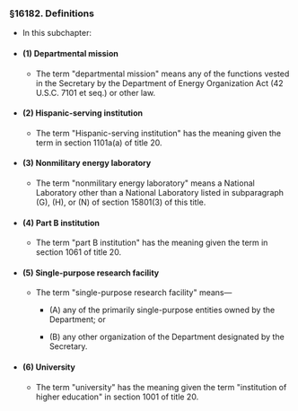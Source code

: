 ### §16182. Definitions
* In this subchapter:

* #### (1) Departmental mission
  * The term "departmental mission" means any of the functions vested in the Secretary by the Department of Energy Organization Act (42 U.S.C. 7101 et seq.) or other law.

* #### (2) Hispanic-serving institution
  * The term "Hispanic-serving institution" has the meaning given the term in section 1101a(a) of title 20.

* #### (3) Nonmilitary energy laboratory
  * The term "nonmilitary energy laboratory" means a National Laboratory other than a National Laboratory listed in subparagraph (G), (H), or (N) of section 15801(3) of this title.

* #### (4) Part B institution
  * The term "part B institution" has the meaning given the term in section 1061 of title 20.

* #### (5) Single-purpose research facility
  * The term "single-purpose research facility" means—

    * (A) any of the primarily single-purpose entities owned by the Department; or

    * (B) any other organization of the Department designated by the Secretary.

* #### (6) University
  * The term "university" has the meaning given the term "institution of higher education" in section 1001 of title 20.